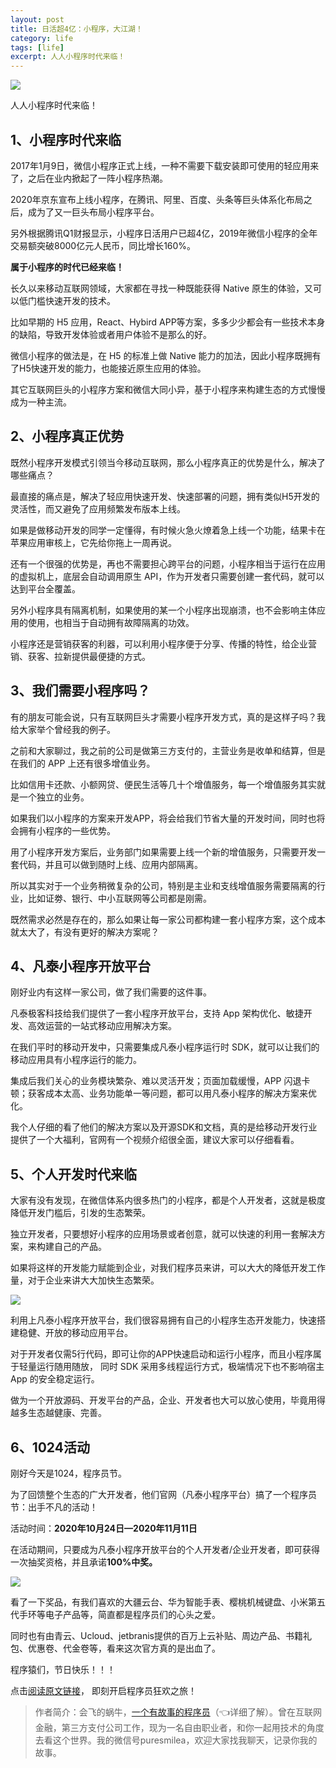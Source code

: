 ```yaml
---
layout: post
title: 日活超4亿：小程序，大江湖！
category: life
tags: [life]
excerpt: 人人小程序时代来临！
---
```


![](http://favorites.ren/assets/images/2020/it/chengxu/chengxu01.jpg) 

人人小程序时代来临！

## 1、小程序时代来临

2017年1月9日，微信小程序正式上线，一种不需要下载安装即可使用的轻应用来了，之后在业内掀起了一阵小程序热潮。

2020年京东宣布上线小程序，在腾讯、阿里、百度、头条等巨头体系化布局之后，成为了又一巨头布局小程序平台。

另外根据腾讯Q1财报显示，小程序日活用户已超4亿，2019年微信小程序的全年交易额突破8000亿元人民币，同比增长160%。

**属于小程序的时代已经来临！**

长久以来移动互联网领域，大家都在寻找一种既能获得 Native 原生的体验，又可以低门槛快速开发的技术。

比如早期的 H5 应用，React、Hybird APP等方案，多多少少都会有一些技术本身的缺陷，导致开发体验或者用户体验不是那么的好。

微信小程序的做法是，在 H5 的标准上做 Native 能力的加法，因此小程序既拥有了H5快速开发的能力，也能接近原生应用的体验。

其它互联网巨头的小程序方案和微信大同小异，基于小程序来构建生态的方式慢慢成为一种主流。

## 2、小程序真正优势

既然小程序开发模式引领当今移动互联网，那么小程序真正的优势是什么，解决了哪些痛点？

最直接的痛点是，解决了轻应用快速开发、快速部署的问题，拥有类似H5开发的灵活性，而又避免了应用频繁发布版本上线。

如果是做移动开发的同学一定懂得，有时候火急火燎着急上线一个功能，结果卡在苹果应用审核上，它先给你拖上一周再说。

还有一个很强的优势是，再也不需要担心跨平台的问题，小程序相当于运行在应用的虚拟机上，底层会自动调用原生 API，作为开发者只需要创建一套代码，就可以达到平台全覆盖。

另外小程序具有隔离机制，如果使用的某一个小程序出现崩溃，也不会影响主体应用的使用，也相当于自动拥有故障隔离的功效。

小程序还是营销获客的利器，可以利用小程序便于分享、传播的特性，给企业营销、获客、拉新提供最便捷的方式。

## 3、我们需要小程序吗？

有的朋友可能会说，只有互联网巨头才需要小程序开发方式，真的是这样子吗？我给大家举个曾经我的例子。

之前和大家聊过，我之前的公司是做第三方支付的，主营业务是收单和结算，但是在我们的 APP 上还有很多增值业务。

比如信用卡还款、小额网贷、便民生活等几十个增值服务，每一个增值服务其实就是一个独立的业务。

如果我们以小程序的方案来开发APP，将会给我们节省大量的开发时间，同时也将会拥有小程序的一些优势。

用了小程序开发方案后，业务部门如果需要上线一个新的增值服务，只需要开发一套代码，并且可以做到随时上线、应用内部隔离。

所以其实对于一个业务稍微复杂的公司，特别是主业和支线增值服务需要隔离的行业，比如证劵、银行、中小互联网等公司都是刚需。

既然需求必然是存在的，那么如果让每一家公司都构建一套小程序方案，这个成本就太大了，有没有更好的解决方案呢？

## 4、凡泰小程序开放平台

刚好业内有这样一家公司，做了我们需要的这件事。

凡泰极客科技给我们提供了一套小程序开放平台，支持 App 架构优化、敏捷开发、高效运营的一站式移动应用解决方案。

在我们平时的移动开发中，只需要集成凡泰小程序运行时 SDK，就可以让我们的移动应用具有小程序运行的能力。

集成后我们关心的业务模块繁杂、难以灵活开发；页面加载缓慢，APP 闪退卡顿；获客成本太高、业务功能单一等问题，都可以用凡泰小程序的解决方案来优化。

我个人仔细的看了他们的解决方案以及开源SDK和文档，真的是给移动开发行业提供了一个大福利，官网有一个视频介绍很全面，建议大家可以仔细看看。

## 5、个人开发时代来临

大家有没有发现，在微信体系内很多热门的小程序，都是个人开发者，这就是极度降低开发门槛后，引发的生态繁荣。

独立开发者，只要想好小程序的应用场景或者创意，就可以快速的利用一套解决方案，来构建自己的产品。

如果将这样的开发能力赋能到企业，对我们程序员来讲，可以大大的降低开发工作量，对于企业来讲大大加快生态繁荣。

![](http://favorites.ren/assets/images/2020/it/chengxu/chengxu02.jpg) 

利用上凡泰小程序开放平台，我们很容易拥有自己的小程序生态开发能力，快速搭建稳健、开放的移动应用平台。

对于开发者仅需5行代码，即可让你的APP快速启动和运行小程序，而且小程序属于轻量运行随用随放， 同时 SDK 采用多线程运行方式，极端情况下也不影响宿主 App 的安全稳定运行。

做为一个开放源码、开发平台的产品，企业、开发者也大可以放心使用，毕竟用得越多生态越健康、完善。

## 6、1024活动

刚好今天是1024，程序员节。

为了回馈整个生态的广大开发者，他们官网（凡泰小程序平台）搞了一个程序员节：出手不凡的活动！

活动时间：**2020年10月24日—2020年11月11日**

在活动期间，只要成为凡泰小程序开放平台的个人开发者/企业开发者，即可获得一次抽奖资格，并且承诺**100%中奖。**

![](http://favorites.ren/assets/images/2020/it/chengxu/chengxu03.jpg) 

看了一下奖品，有我们喜欢的大疆云台、华为智能手表、樱桃机械键盘、小米第五代手环等电子产品等，简直都是程序员们的心头之爱。

同时也有由青云、Ucloud、jetbranis提供的百万上云补贴、周边产品、书籍礼包、优惠卷、代金卷等，看来这次官方真的是出血了。

程序猿们，节日快乐！！！

点击[阅读原文链接](https://mp.finogeeks.com/#/activity?from=cjdwx)， 即刻开启程序员狂欢之旅！

>作者简介：会飞的蜗牛，[一个有故事的程序员](https://mp.weixin.qq.com/s/bPk_-DcGF_7lTDoR1pKqVg)（👈详细了解）。曾在互联网金融，第三方支付公司工作，现为一名自由职业者，和你一起用技术的角度去看这个世界。我的微信号puresmilea，欢迎大家找我聊天，记录你我的故事。